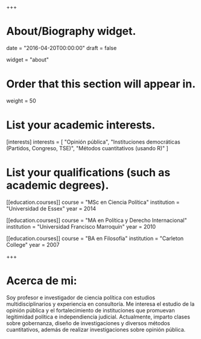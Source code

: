 +++
# About/Biography widget.

date = "2016-04-20T00:00:00"
draft = false

widget = "about"

# Order that this section will appear in.
weight = 50

# List your academic interests.
[interests]
  interests = [
    "Opinión pública",
    "Instituciones democráticas (Partidos, Congreso, TSE)",
    "Métodos cuantitativos (usando R)"
  ]

# List your qualifications (such as academic degrees).
[[education.courses]]
  course = "MSc en Ciencia Política"
  institution = "Universidad de Essex"
  year = 2014
  
[[education.courses]]
  course = "MA en Política y Derecho Internacional"
  institution = "Universidad Francisco Marroquín"
  year = 2010

[[education.courses]]
  course = "BA en Filosofía"
  institution = "Carleton College"
  year = 2007
 
+++

# Acerca de mi:

Soy profesor e investigador de ciencia política con estudios multidisciplinarios y experiencia en consultoría. Me interesa el estudio de la opinión pública y el fortalecimiento de instituciones que promuevan legitimidad política e independiencia judicial. Actualmente, imparto clases sobre gobernanza, diseño de investigaciones y diversos métodos cuantitativos, además de realizar investigaciones sobre opinión pública. 